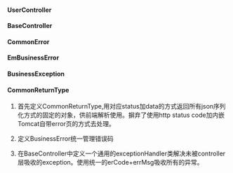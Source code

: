 #### UserController

#### BaseController

#### CommonError

#### EmBusinessError

#### BusinessException

#### CommonReturnType


1. 首先定义CommonReturnType,用对应status加data的方式返回所有json序列化方式的固定的对象，供前端解析使用。摒弃了使用http status code加内嵌Tomcat自带error页的方式去处理。

2. 定义BusinessError统一管理错误码

3. 在BaseController中定义一个通用的exceptionHandler类解决未被controller层吸收的exception。使用统一的erCode+errMsg吸收所有的异常。